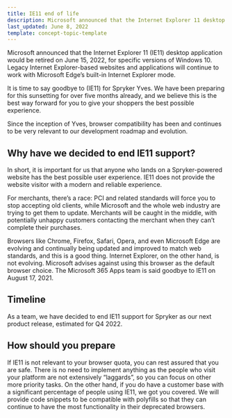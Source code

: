 ```yaml
---
title: IE11 end of life
description: Microsoft announced that the Internet Explorer 11 desktop application would be retired on June 15, 2022, for specific versions of Windows 10. Legacy Internet Explorer-based websites and applications will continue to work with Microsoft Edge’s built-in Internet Explorer mode.
last_updated: June 8, 2022
template: concept-topic-template
---
```


Microsoft announced that the Internet Explorer 11 (IE11) desktop application would be retired on June 15, 2022, for specific versions of Windows 10. Legacy Internet Explorer-based websites and applications will continue to work with Microsoft Edge’s built-in Internet Explorer mode.

It is time to say goodbye to (IE11) for Spryker Yves. We have been preparing for this sunsetting for over five months already, and we believe this is the best way forward for you to give your shoppers the best possible experience.

Since the inception of Yves, browser compatibility has been and continues to be very relevant to our development roadmap and evolution.

## Why have we decided to end IE11 support?

In short, it is important for us that anyone who lands on a Spryker-powered website has the best possible user experience. IE11 does not provide the website visitor with a modern and reliable experience.

For merchants, there’s a race: PCI and related standards will force you to stop accepting old clients, while Microsoft and the whole web industry are trying to get them to update. Merchants will be caught in the middle, with potentially unhappy customers contacting the merchant when they can’t complete their purchases.

Browsers like Chrome, Firefox, Safari, Opera, and even Microsoft Edge are evolving and continually being updated and improved to match web standards, and this is a good thing. Internet Explorer, on the other hand, is not evolving. Microsoft advises against using this browser as the default browser choice. The Microsoft 365 Apps team is said goodbye to IE11 on August 17, 2021.

## Timeline

As a team, we have decided to end IE11 support for Spryker as our next product release, estimated for Q4 2022.

## How should you prepare

If IE11 is not relevant to your browser quota, you can rest assured that you are safe. There is no need to implement anything as the people who visit your platform are not extensively “laggards”, so you can focus on other more priority tasks. On the other hand, if you do have a customer base with a significant percentage of people using IE11, we got you covered. We will provide code snippets to be compatible with polyfills so that they can continue to have the most functionality in their deprecated browsers.
